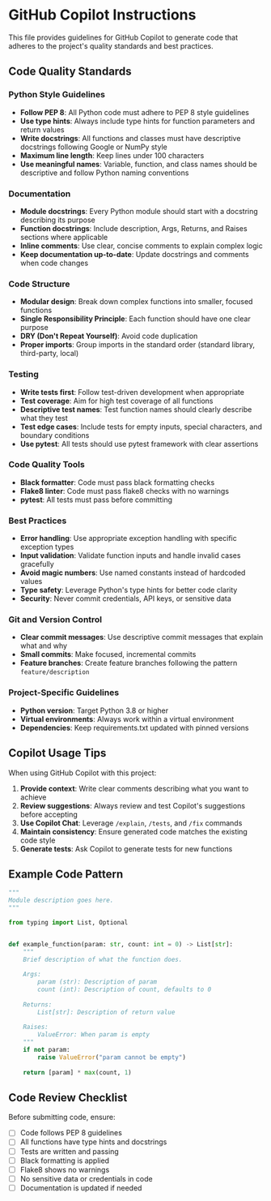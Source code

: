 # GitHub Copilot Instructions

This file provides guidelines for GitHub Copilot to generate code that adheres to the project's quality standards and best practices.

## Code Quality Standards

### Python Style Guidelines

- **Follow PEP 8**: All Python code must adhere to PEP 8 style guidelines
- **Use type hints**: Always include type hints for function parameters and return values
- **Write docstrings**: All functions and classes must have descriptive docstrings following Google or NumPy style
- **Maximum line length**: Keep lines under 100 characters
- **Use meaningful names**: Variable, function, and class names should be descriptive and follow Python naming conventions

### Documentation

- **Module docstrings**: Every Python module should start with a docstring describing its purpose
- **Function docstrings**: Include description, Args, Returns, and Raises sections where applicable
- **Inline comments**: Use clear, concise comments to explain complex logic
- **Keep documentation up-to-date**: Update docstrings and comments when code changes

### Code Structure

- **Modular design**: Break down complex functions into smaller, focused functions
- **Single Responsibility Principle**: Each function should have one clear purpose
- **DRY (Don't Repeat Yourself)**: Avoid code duplication
- **Proper imports**: Group imports in the standard order (standard library, third-party, local)

### Testing

- **Write tests first**: Follow test-driven development when appropriate
- **Test coverage**: Aim for high test coverage of all functions
- **Descriptive test names**: Test function names should clearly describe what they test
- **Test edge cases**: Include tests for empty inputs, special characters, and boundary conditions
- **Use pytest**: All tests should use pytest framework with clear assertions

### Code Quality Tools

- **Black formatter**: Code must pass black formatting checks
- **Flake8 linter**: Code must pass flake8 checks with no warnings
- **pytest**: All tests must pass before committing

### Best Practices

- **Error handling**: Use appropriate exception handling with specific exception types
- **Input validation**: Validate function inputs and handle invalid cases gracefully
- **Avoid magic numbers**: Use named constants instead of hardcoded values
- **Type safety**: Leverage Python's type hints for better code clarity
- **Security**: Never commit credentials, API keys, or sensitive data

### Git and Version Control

- **Clear commit messages**: Use descriptive commit messages that explain what and why
- **Small commits**: Make focused, incremental commits
- **Feature branches**: Create feature branches following the pattern `feature/description`

### Project-Specific Guidelines

- **Python version**: Target Python 3.8 or higher
- **Virtual environments**: Always work within a virtual environment
- **Dependencies**: Keep requirements.txt updated with pinned versions

## Copilot Usage Tips

When using GitHub Copilot with this project:

1. **Provide context**: Write clear comments describing what you want to achieve
2. **Review suggestions**: Always review and test Copilot's suggestions before accepting
3. **Use Copilot Chat**: Leverage `/explain`, `/tests`, and `/fix` commands
4. **Maintain consistency**: Ensure generated code matches the existing code style
5. **Generate tests**: Ask Copilot to generate tests for new functions

## Example Code Pattern

```python
"""
Module description goes here.
"""

from typing import List, Optional


def example_function(param: str, count: int = 0) -> List[str]:
    """
    Brief description of what the function does.
    
    Args:
        param (str): Description of param
        count (int): Description of count, defaults to 0
        
    Returns:
        List[str]: Description of return value
        
    Raises:
        ValueError: When param is empty
    """
    if not param:
        raise ValueError("param cannot be empty")
    
    return [param] * max(count, 1)
```

## Code Review Checklist

Before submitting code, ensure:

- [ ] Code follows PEP 8 guidelines
- [ ] All functions have type hints and docstrings
- [ ] Tests are written and passing
- [ ] Black formatting is applied
- [ ] Flake8 shows no warnings
- [ ] No sensitive data or credentials in code
- [ ] Documentation is updated if needed
